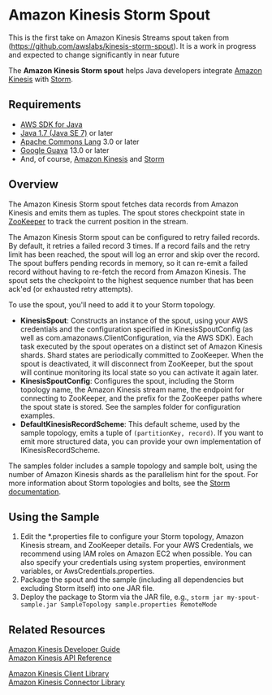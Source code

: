 # Amazon Kinesis Storm Spout

This is the first take on Amazon Kinesis Streams spout taken from  (https://github.com/awslabs/kinesis-storm-spout). It is a work in progress and expected to change significantly in near future

The **Amazon Kinesis Storm spout** helps Java developers integrate [Amazon Kinesis][aws-kinesis] with [Storm](http://storm.apache.org).

## Requirements

 + [AWS SDK for Java](http://aws.amazon.com/sdkforjava)
 + [Java 1.7 (Java SE 7)](http://www.oracle.com/technetwork/java/javase/overview/index.html) or later
 + [Apache Commons Lang](http://commons.apache.org/proper/commons-lang/) 3.0 or later
 + [Google Guava](https://code.google.com/p/guava-libraries/) 13.0 or later
 + And, of course, [Amazon Kinesis](aws-kinesis) and [Storm](http://storm-project.net/)

## Overview

The Amazon Kinesis Storm spout fetches data records from Amazon Kinesis and emits them as tuples. The spout stores checkpoint state in [ZooKeeper](http://zookeeper.apache.org/) to track the current position in the stream.

The Amazon Kinesis Storm spout can be configured to retry failed records. By default, it retries a failed record 3 times. If a record fails and the retry limit has been reached, the spout will log an error and skip over the record. The spout buffers pending records in memory, so it can re-emit a failed record without having to re-fetch the record from Amazon Kinesis. The spout sets the checkpoint to the highest sequence number that has been ack'ed (or exhausted retry attempts).

To use the spout, you'll need to add it to your Storm topology. 

+ **KinesisSpout**: Constructs an instance of the spout, using your AWS credentials and the configuration specified in KinesisSpoutConfig (as well as com.amazonaws.ClientConfiguration, via the AWS SDK). Each task executed by the spout operates on a distinct set of Amazon Kinesis shards. Shard states are periodically committed to ZooKeeper. When the spout is deactivated, it will disconnect from ZooKeeper, but the spout will continue monitoring its local state so you can activate it again later.
+ **KinesisSpoutConfig**: Configures the spout, including the Storm topology name, the Amazon Kinesis stream name, the endpoint for connecting to ZooKeeper, and the prefix for the ZooKeeper paths where the spout state is stored. See the samples folder for configuration examples.
+ **DefaultKinesisRecordScheme**: This default scheme, used by the sample topology, emits a tuple of `(partitionKey, record)`. If you want to emit more structured data, you can provide your own implementation of IKinesisRecordScheme.

The samples folder includes a sample topology and sample bolt, using the number of Amazon Kinesis shards as the parallelism hint for the spout. For more information about Storm topologies and bolts, see the [Storm documentation](http://storm.apache.org/documentation/Home.html).

## Using the Sample

1. Edit the *.properties file to configure your Storm topology, Amazon Kinesis stream, and ZooKeeper details. For your AWS Credentials, we recommend using IAM roles on Amazon EC2 when possible. You can also specify your credentials using system properties, environment variables, or AwsCredentials.properties.
2. Package the spout and the sample (including all dependencies but excluding Storm itself) into one JAR file.
3. Deploy the package to Storm via the JAR file, e.g., `storm jar my-spout-sample.jar SampleTopology sample.properties RemoteMode` 

## Related Resources

[Amazon Kinesis Developer Guide](http://docs.aws.amazon.com/kinesis/latest/dev/introduction.html)  
[Amazon Kinesis API Reference](http://docs.aws.amazon.com/kinesis/latest/APIReference/Welcome.html)  

[Amazon Kinesis Client Library](https://github.com/awslabs/amazon-kinesis-client)  
[Amazon Kinesis Connector Library](https://github.com/awslabs/amazon-kinesis-connectors)

[aws-kinesis]: http://aws.amazon.com/kinesis/
